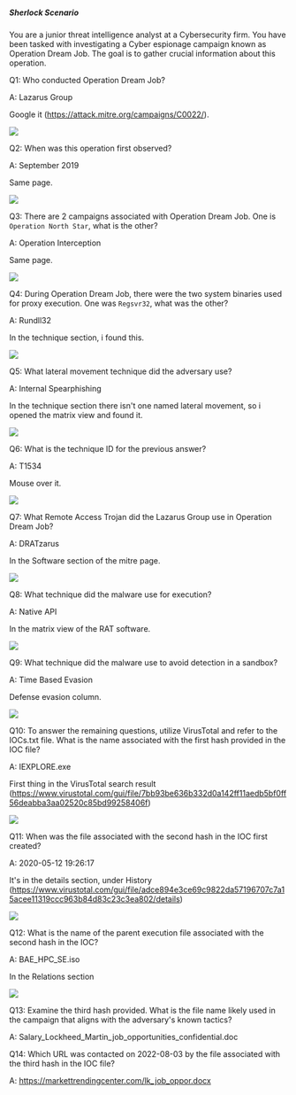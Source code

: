 
##### Sherlock Scenario

You are a junior threat intelligence analyst at a Cybersecurity firm. You have been tasked with investigating a Cyber espionage campaign known as Operation Dream Job. The goal is to gather crucial information about this operation.


Q1: Who conducted Operation Dream Job?

A: Lazarus Group

Google it (https://attack.mitre.org/campaigns/C0022/).

![](../../Img/Pasted%20image%2020250426133453.png)

Q2: When was this operation first observed?

A: September 2019

Same page.

![](../../Img/Pasted%20image%2020250426133533.png)

Q3: There are 2 campaigns associated with Operation Dream Job. One is `Operation North Star`, what is the other?

A: Operation Interception

Same page.

![](../../Img/Pasted%20image%2020250426133554.png)

Q4: During Operation Dream Job, there were the two system binaries used for proxy execution. One was `Regsvr32`, what was the other?

A: Rundll32

In the technique section, i found this.

![](../../Img/Pasted%20image%2020250426133734.png)

Q5: What lateral movement technique did the adversary use?

A: Internal Spearphishing

In the technique section there isn't one named lateral movement, so i opened the matrix view and found it.

![](../../Img/Pasted%20image%2020250426133955.png)

Q6: What is the technique ID for the previous answer?

A: T1534

Mouse over it.

![](../../Img/Pasted%20image%2020250426134017.png)

Q7: What Remote Access Trojan did the Lazarus Group use in Operation Dream Job?

A: DRATzarus

In the Software section of the mitre page.

![](../../Img/Pasted%20image%2020250426134130.png)

Q8: What technique did the malware use for execution?

A: Native API

In the matrix view of the RAT software.

![](../../Img/Pasted%20image%2020250426134246.png)

Q9: What technique did the malware use to avoid detection in a sandbox?

A: Time Based Evasion

Defense evasion column.

![](../../Img/Pasted%20image%2020250426134427.png)

Q10: To answer the remaining questions, utilize VirusTotal and refer to the IOCs.txt file. What is the name associated with the first hash provided in the IOC file?

A: IEXPLORE.exe

First thing in the VirusTotal search result (https://www.virustotal.com/gui/file/7bb93be636b332d0a142ff11aedb5bf0ff56deabba3aa02520c85bd99258406f)

![](../../Img/Pasted%20image%2020250426134554.png)

Q11: When was the file associated with the second hash in the IOC first created?

A: 2020-05-12 19:26:17

It's in the details section, under History (https://www.virustotal.com/gui/file/adce894e3ce69c9822da57196707c7a15acee11319ccc963b84d83c23c3ea802/details)

![](../../Img/Pasted%20image%2020250426134753.png)

Q12: What is the name of the parent execution file associated with the second hash in the IOC?

A: BAE_HPC_SE.iso

In the Relations section

![](../../Img/Pasted%20image%2020250426135100.png)

Q13: Examine the third hash provided. What is the file name likely used in the campaign that aligns with the adversary's known tactics?

A: Salary_Lockheed_Martin_job_opportunities_confidential.doc

Q14: Which URL was contacted on 2022-08-03 by the file associated with the third hash in the IOC file?

A: https://markettrendingcenter.com/lk_job_oppor.docx

